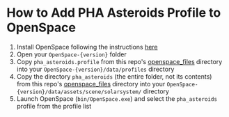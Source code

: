 # How to Add PHA Asteroids Profile to OpenSpace
1. Install OpenSpace following the instructions [here](https://docs.openspaceproject.com/releases-v0.20/getting-started/getting-started/index.html)
2. Open your `OpenSpace-{version}` folder
3. Copy `pha_asteroids.profile` from this repo's [openspace_files](https://github.com/Bronister12/NASA-SPACE-APPS_The-Merge-Conflicts/tree/main/openspace/openspace_files) directory into your `OpenSpace-{version}/data/profiles` directory
4. Copy the directory `pha_asteroids` (the entire folder, not its contents) from this repo's [openspace_files](https://github.com/Bronister12/NASA-SPACE-APPS_The-Merge-Conflicts/tree/main/openspace/openspace_files) directory into your `OpenSpace-{version}/data/assets/scene/solarsystem/` directory
7. Launch OpenSpace (`bin/OpenSpace.exe`) and select the `pha_asteroids` profile from the profile list
